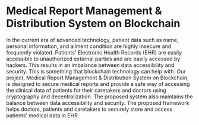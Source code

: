 # Medical Report Management & Distribution System on Blockchain 

In the current era of advanced technology, patient data such as name, personal information, and ailment condition are highly insecure and frequently violated. Patients' Electronic Health Records (EHR) are easily accessible to unauthorized external parties and are easily accessed by hackers. This results in an imbalance between data accessibility and security. This is something that blockchain technology can help with.
Our project, Medical Report Management & Distribution System on Blockchain, is designed to secure medical reports and provide a safe way of accessing the clinical data of patients for their caretakers and doctors using cryptography and decentralization.
The proposed system also maintains the balance between data accessibility and security. The proposed framework helps doctors, patients and caretakers to securely store and access patients’ medical data in EHR.       
